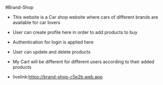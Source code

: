 #Brand-Shop
* This website is a Car shop website where cars of different brands are available for car lovers
* User can create profile here in order to add products to buy
* Authentication for login is applied here
* User can update and delete products
* My Cart will be different for different users according to their added products

* livelink:https://brand-shop-c5e2b.web.app

